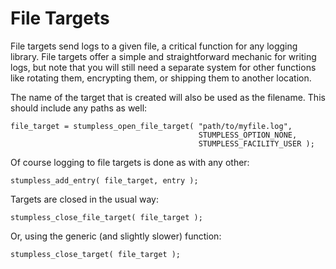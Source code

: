 # File Targets

File targets send logs to a given file, a critical function for any logging
library. File targets offer a simple and straightforward mechanic for writing
logs, but note that you will still need a separate system for other functions
like rotating them, encrypting them, or shipping them to another location.

The name of the target that is created will also be used as the filename. This
should include any paths as well:

    file_target = stumpless_open_file_target( "path/to/myfile.log",
                                              STUMPLESS_OPTION_NONE,
                                              STUMPLESS_FACILITY_USER );

Of course logging to file targets is done as with any other:

    stumpless_add_entry( file_target, entry );

Targets are closed in the usual way:

    stumpless_close_file_target( file_target );

Or, using the generic (and slightly slower) function:

    stumpless_close_target( file_target );

